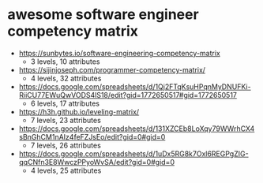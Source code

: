 # awesome software engineer competency matrix

* https://sunbytes.io/software-engineering-competency-matrix
  * 3 levels, 10 attributes
* https://sijinjoseph.com/programmer-competency-matrix/
  * 4 levels, 32 attributes
* https://docs.google.com/spreadsheets/d/1Qj2FTqKsuHPqnMyDNUFKi-RiiCU77EWuQwVODS4lS18/edit?gid=1772650517#gid=1772650517
  * 6 levels, 17 attributes
* https://h3h.github.io/leveling-matrix/
  * 7 levels, 23 attributes
* https://docs.google.com/spreadsheets/d/131XZCEb8LoXqy79WWrhCX4sBnGhCM1nAIz4feFZJsEo/edit?gid=0#gid=0
  * 7 levels, 26 attributes
* https://docs.google.com/spreadsheets/d/1uDx5RG8k7Oxl6REGPgZIG-qqCNfn3E8WwczPPyoWvSA/edit?gid=0#gid=0
  * 4 levels, 25 attributes
